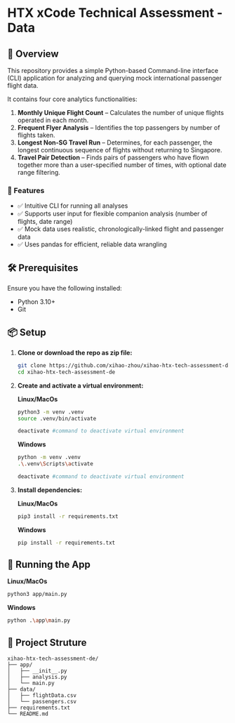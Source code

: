 # HTX xCode Technical Assessment - Data

## 🧾 Overview

This repository provides a simple Python-based Command-line interface (CLI) application for analyzing and querying mock international passenger flight data.

It contains four core analytics functionalities:
1. **Monthly Unique Flight Count** – Calculates the number of unique flights operated in each month.
2. **Frequent Flyer Analysis** – Identifies the top passengers by number of flights taken.
3. **Longest Non-SG Travel Run** – Determines, for each passenger, the longest continuous sequence of flights without returning to Singapore.
4. **Travel Pair Detection** – Finds pairs of passengers who have flown together more than a user-specified number of times, with optional date range filtering.

### 🧰 Features

- ✅ Intuitive CLI for running all analyses 
- ✅ Supports user input for flexible companion analysis (number of flights, date range)  
- ✅ Mock data uses realistic, chronologically-linked flight and passenger data  
- ✅ Uses pandas for efficient, reliable data wrangling

## 🛠 Prerequisites

Ensure you have the following installed:

- Python 3.10+
- Git

## 📦 Setup

1. **Clone or download the repo as zip file:**

   ```bash
   git clone https://github.com/xihao-zhou/xihao-htx-tech-assessment-de.git
   cd xihao-htx-tech-assessment-de
   ```

2. **Create and activate a virtual environment:**

   **Linux/MacOs**
   ```bash
   python3 -m venv .venv
   source .venv/bin/activate

   deactivate #command to deactivate virtual environment
   ```

   **Windows**
   ```bash
   python -m venv .venv
   .\.venv\Scripts\activate

   deactivate #command to deactivate virtual environment
   ```
   
3. **Install dependencies:**
   
   **Linux/MacOs**
   ```bash
   pip3 install -r requirements.txt
   ```

   **Windows**
   ```bash
   pip install -r requirements.txt
   ```


## 🚀 Running the App

   **Linux/MacOs**
   ```bash
   python3 app/main.py
   ```
   
   **Windows**
   ```bash
   python .\app\main.py
   ```

## 📁 Project Struture

```plaintext
xihao-htx-tech-assessment-de/
├── app/
│   ├── __init__.py
│   ├── analysis.py
│   └── main.py
├── data/
│   ├── flightData.csv
│   └── passengers.csv
├── requirements.txt
└── README.md
```